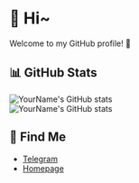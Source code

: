 # 👋 Hi~

Welcome to my GitHub profile! 🌟

## 📊 GitHub Stats

![YourName's GitHub stats](https://github-readme-stats.vercel.app/api?username=nitezs&show_icons=true&theme=github_dark_dimmed)  
![YourName's GitHub stats](https://github-readme-stats.vercel.app/api/top-langs/?username=nitezs&layout=compact&theme=github_dark_dimmed)

## 🔗 Find Me

- [Telegram](https://t.me/nite07)
- [Homepage](https://www.nite07.com)
